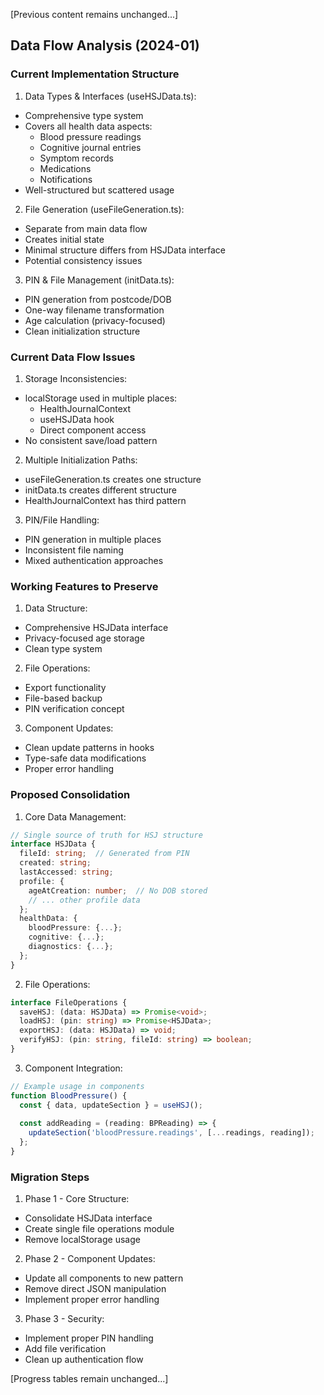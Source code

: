 [Previous content remains unchanged...]

## Data Flow Analysis (2024-01)

### Current Implementation Structure

1. Data Types & Interfaces (useHSJData.ts):
- Comprehensive type system
- Covers all health data aspects:
  * Blood pressure readings
  * Cognitive journal entries
  * Symptom records
  * Medications
  * Notifications
- Well-structured but scattered usage

2. File Generation (useFileGeneration.ts):
- Separate from main data flow
- Creates initial state
- Minimal structure differs from HSJData interface
- Potential consistency issues

3. PIN & File Management (initData.ts):
- PIN generation from postcode/DOB
- One-way filename transformation
- Age calculation (privacy-focused)
- Clean initialization structure

### Current Data Flow Issues

1. Storage Inconsistencies:
- localStorage used in multiple places:
  * HealthJournalContext
  * useHSJData hook
  * Direct component access
- No consistent save/load pattern

2. Multiple Initialization Paths:
- useFileGeneration.ts creates one structure
- initData.ts creates different structure
- HealthJournalContext has third pattern

3. PIN/File Handling:
- PIN generation in multiple places
- Inconsistent file naming
- Mixed authentication approaches

### Working Features to Preserve

1. Data Structure:
- Comprehensive HSJData interface
- Privacy-focused age storage
- Clean type system

2. File Operations:
- Export functionality
- File-based backup
- PIN verification concept

3. Component Updates:
- Clean update patterns in hooks
- Type-safe data modifications
- Proper error handling

### Proposed Consolidation

1. Core Data Management:
```typescript
// Single source of truth for HSJ structure
interface HSJData {
  fileId: string;  // Generated from PIN
  created: string;
  lastAccessed: string;
  profile: {
    ageAtCreation: number;  // No DOB stored
    // ... other profile data
  };
  healthData: {
    bloodPressure: {...};
    cognitive: {...};
    diagnostics: {...};
  };
}
```

2. File Operations:
```typescript
interface FileOperations {
  saveHSJ: (data: HSJData) => Promise<void>;
  loadHSJ: (pin: string) => Promise<HSJData>;
  exportHSJ: (data: HSJData) => void;
  verifyHSJ: (pin: string, fileId: string) => boolean;
}
```

3. Component Integration:
```typescript
// Example usage in components
function BloodPressure() {
  const { data, updateSection } = useHSJ();
  
  const addReading = (reading: BPReading) => {
    updateSection('bloodPressure.readings', [...readings, reading]);
  };
}
```

### Migration Steps

1. Phase 1 - Core Structure:
- Consolidate HSJData interface
- Create single file operations module
- Remove localStorage usage

2. Phase 2 - Component Updates:
- Update all components to new pattern
- Remove direct JSON manipulation
- Implement proper error handling

3. Phase 3 - Security:
- Implement proper PIN handling
- Add file verification
- Clean up authentication flow

[Progress tables remain unchanged...]
